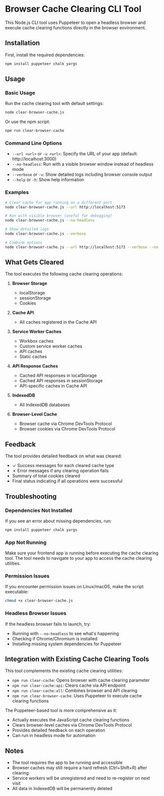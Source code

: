 # Browser Cache Clearing CLI Tool

This Node.js CLI tool uses Puppeteer to open a headless browser and execute cache clearing functions directly in the browser environment.

## Installation

First, install the required dependencies:

```bash
npm install puppeteer chalk yargs
```

## Usage

### Basic Usage

Run the cache clearing tool with default settings:

```bash
node clear-browser-cache.js
```

Or use the npm script:

```bash
npm run clear-browser-cache
```

### Command Line Options

- `--url <url>` or `-u <url>`: Specify the URL of your app (default: http://localhost:3000)
- `--no-headless`: Run with a visible browser window instead of headless mode
- `--verbose` or `-v`: Show detailed logs including browser console output
- `--help` or `-h`: Show help information

### Examples

```bash
# Clear cache for app running on a different port
node clear-browser-cache.js --url http://localhost:5173

# Run with visible browser (useful for debugging)
node clear-browser-cache.js --no-headless

# Show detailed logs
node clear-browser-cache.js --verbose

# Combine options
node clear-browser-cache.js --url http://localhost:5173 --verbose --no-headless
```

## What Gets Cleared

The tool executes the following cache clearing operations:

1. **Browser Storage**
   - localStorage
   - sessionStorage
   - Cookies

2. **Cache API**
   - All caches registered in the Cache API

3. **Service Worker Caches**
   - Workbox caches
   - Custom service worker caches
   - API caches
   - Static caches

4. **API Response Caches**
   - Cached API responses in localStorage
   - Cached API responses in sessionStorage
   - API-specific caches in Cache API

5. **IndexedDB**
   - All IndexedDB databases

6. **Browser-Level Cache**
   - Browser cache via Chrome DevTools Protocol
   - Browser cookies via Chrome DevTools Protocol

## Feedback

The tool provides detailed feedback on what was cleared:

- ✓ Success messages for each cleared cache type
- ✗ Error messages if any clearing operation fails
- Summary of total cookies cleared
- Final status indicating if all operations were successful

## Troubleshooting

### Dependencies Not Installed

If you see an error about missing dependencies, run:

```bash
npm install puppeteer chalk yargs
```

### App Not Running

Make sure your frontend app is running before executing the cache clearing tool. The tool needs to navigate to your app to access the cache clearing utilities.

### Permission Issues

If you encounter permission issues on Linux/macOS, make the script executable:

```bash
chmod +x clear-browser-cache.js
```

### Headless Browser Issues

If the headless browser fails to launch, try:
- Running with `--no-headless` to see what's happening
- Checking if Chrome/Chromium is installed
- Installing missing system dependencies for Puppeteer

## Integration with Existing Cache Clearing Tools

This tool complements the existing cache clearing utilities:

- `npm run clear-cache`: Opens browser with cache clearing parameter
- `npm run clear-cache:api`: Clears cache via API endpoint
- `npm run clear-cache:all`: Combines browser and API clearing
- `npm run clear-browser-cache`: Uses Puppeteer to execute cache clearing functions

The Puppeteer-based tool is more comprehensive as it:
- Actually executes the JavaScript cache clearing functions
- Clears browser-level caches via Chrome DevTools Protocol
- Provides detailed feedback on each operation
- Can run in headless mode for automation

## Notes

- The tool requires the app to be running and accessible
- Browser caches may still require a hard refresh (Ctrl+Shift+R) after clearing
- Service workers will be unregistered and need to re-register on next visit
- All data in IndexedDB will be permanently deleted
